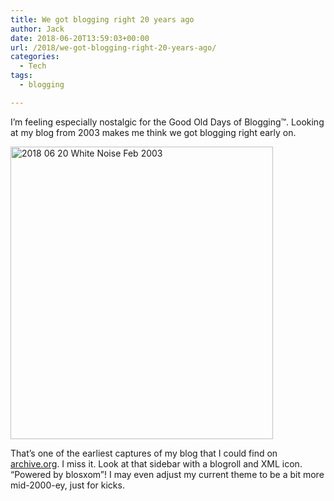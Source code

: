```yaml
---
title: We got blogging right 20 years ago
author: Jack
date: 2018-06-20T13:59:03+00:00
url: /2018/we-got-blogging-right-20-years-ago/
categories:
  - Tech
tags:
  - blogging

---
```

I&#8217;m feeling especially nostalgic for the Good Old Days of Blogging™. Looking at my blog from 2003 makes me think we got blogging right early on.

<img src="/img/2018/06/2018-06-20_White-Noise-Feb-2003.png" alt="2018 06 20 White Noise Feb 2003" title="2018-06-20_White-Noise-Feb-2003.png" border="0" width="420" height="468" />

That&#8217;s one of the earliest captures of my blog that I could find on [archive.org][1]. I miss it. Look at that sidebar with a blogroll and XML icon. &#8220;Powered by blosxom&#8221;! I may even adjust my current theme to be a bit more mid-2000-ey, just for kicks.

 [1]: http://web.archive.org